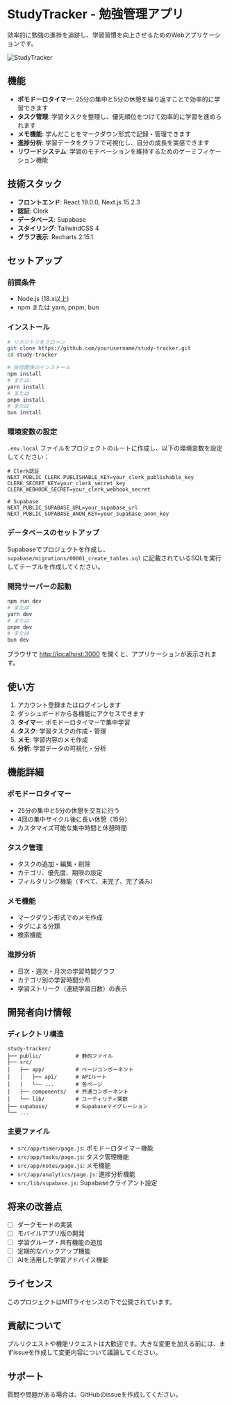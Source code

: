 # StudyTracker - 勉強管理アプリ

効率的に勉強の進捗を追跡し、学習習慣を向上させるためのWebアプリケーションです。

![StudyTracker]([https://portfolio-project-five-sandy.vercel.app/images/fullstudy.png])

## 機能

- **ポモドーロタイマー**: 25分の集中と5分の休憩を繰り返すことで効率的に学習できます
- **タスク管理**: 学習タスクを整理し、優先順位をつけて効率的に学習を進められます
- **メモ機能**: 学んだことをマークダウン形式で記録・管理できます
- **進捗分析**: 学習データをグラフで可視化し、自分の成長を実感できます
- **リワードシステム**: 学習のモチベーションを維持するためのゲーミフィケーション機能

## 技術スタック

- **フロントエンド**: React 19.0.0, Next.js 15.2.3
- **認証**: Clerk
- **データベース**: Supabase
- **スタイリング**: TailwindCSS 4
- **グラフ表示**: Recharts 2.15.1

## セットアップ

### 前提条件

- Node.js (18.x以上)
- npm または yarn, pnpm, bun

### インストール

```bash
# リポジトリをクローン
git clone https://github.com/yourusername/study-tracker.git
cd study-tracker

# 依存関係のインストール
npm install
# または
yarn install
# または
pnpm install
# または
bun install
```

### 環境変数の設定

`.env.local` ファイルをプロジェクトのルートに作成し、以下の環境変数を設定してください：

```
# Clerk認証
NEXT_PUBLIC_CLERK_PUBLISHABLE_KEY=your_clerk_publishable_key
CLERK_SECRET_KEY=your_clerk_secret_key
CLERK_WEBHOOK_SECRET=your_clerk_webhook_secret

# Supabase
NEXT_PUBLIC_SUPABASE_URL=your_supabase_url
NEXT_PUBLIC_SUPABASE_ANON_KEY=your_supabase_anon_key
```

### データベースのセットアップ

Supabaseでプロジェクトを作成し、`supabase/migrations/00001_create_tables.sql` に記載されているSQLを実行してテーブルを作成してください。

### 開発サーバーの起動

```bash
npm run dev
# または
yarn dev
# または
pnpm dev
# または
bun dev
```

ブラウザで [http://localhost:3000](http://localhost:3000) を開くと、アプリケーションが表示されます。

## 使い方

1. アカウント登録またはログインします
2. ダッシュボードから各機能にアクセスできます
3. **タイマー**: ポモドーロタイマーで集中学習
4. **タスク**: 学習タスクの作成・管理
5. **メモ**: 学習内容のメモ作成
6. **分析**: 学習データの可視化・分析

## 機能詳細

### ポモドーロタイマー
- 25分の集中と5分の休憩を交互に行う
- 4回の集中サイクル後に長い休憩（15分）
- カスタマイズ可能な集中時間と休憩時間

### タスク管理
- タスクの追加・編集・削除
- カテゴリ、優先度、期限の設定
- フィルタリング機能（すべて、未完了、完了済み）

### メモ機能
- マークダウン形式でのメモ作成
- タグによる分類
- 検索機能

### 進捗分析
- 日次・週次・月次の学習時間グラフ
- カテゴリ別の学習時間分布
- 学習ストリーク（連続学習日数）の表示

## 開発者向け情報

### ディレクトリ構造

```
study-tracker/
├── public/           # 静的ファイル
├── src/
│   ├── app/          # ページコンポーネント
│   │   ├── api/      # APIルート
│   │   └── ...       # 各ページ
│   ├── components/   # 共通コンポーネント
│   └── lib/          # ユーティリティ関数
├── supabase/         # Supabaseマイグレーション
└── ...
```

### 主要ファイル

- `src/app/timer/page.js`: ポモドーロタイマー機能
- `src/app/tasks/page.js`: タスク管理機能
- `src/app/notes/page.js`: メモ機能
- `src/app/analytics/page.js`: 進捗分析機能
- `src/lib/supabase.js`: Supabaseクライアント設定

## 将来の改善点

- [ ] ダークモードの実装
- [ ] モバイルアプリ版の開発
- [ ] 学習グループ・共有機能の追加
- [ ] 定期的なバックアップ機能
- [ ] AIを活用した学習アドバイス機能

## ライセンス

このプロジェクトはMITライセンスの下で公開されています。

## 貢献について

プルリクエストや機能リクエストは大歓迎です。大きな変更を加える前には、まずissueを作成して変更内容について議論してください。

## サポート

質問や問題がある場合は、GitHubのissueを作成してください。
